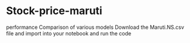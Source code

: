 # Stock-price-maruti
performance Comparison of various models
Download the Maruti.NS.csv file and import into your notebook and run the code 
